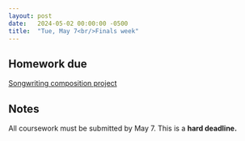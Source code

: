 ```yaml
---
layout: post
date:   2024-05-02 00:00:00 -0500
title:  "Tue, May 7<br/>Finals week"
---
```


## Homework due

[Songwriting composition project](/compositions/final)

## Notes

All coursework must be submitted by May 7. This is a **hard deadline.**